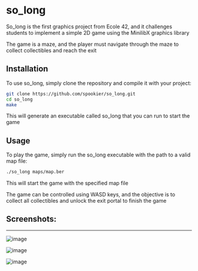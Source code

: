 
# so_long

So_long is the first graphics project from Ecole 42, and it challenges students to implement a simple 2D game using the MinilibX graphics library

The game is a maze, and the player must navigate through the maze to collect collectibles and reach the exit


## Installation

To use so_long, simply clone the repository and compile it with your project:

```bash
git clone https://github.com/spookier/so_long.git
cd so_long
make
```
This will generate an executable called so_long that you can run to start the game


## Usage

To play the game, simply run the so_long executable with the path to a valid map file:

```bash
./so_long maps/map.ber
```
This will start the game with the specified map file

The game can be controlled using WASD keys, and the objective is to collect all collectibles and unlock the exit portal to finish the game

## Screenshots:
---
![image](https://user-images.githubusercontent.com/77325667/226047601-6dd5dbda-0990-497f-8160-172971b60819.png)

![image](https://user-images.githubusercontent.com/77325667/226047726-65291bf0-61f2-40c8-a083-75928c323869.png)

![image](https://user-images.githubusercontent.com/77325667/226048285-eceb81b2-eb99-42b0-8378-4491b9f8fa43.png)

